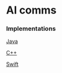 # AI comms

### Implementations
[Java](https://github.com/socketio/socket.io-client-java)

[C++](https://github.com/socketio/socket.io-client-cpp)

[Swift](https://github.com/socketio/socket.io-client-swift)
